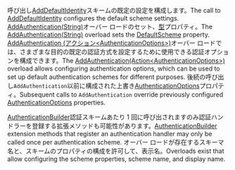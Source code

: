 <!--Don't update this for 2.2, use the 2.2 version -->
<span data-ttu-id="f8258-101">呼び出し[AddDefaultIdentity](/dotnet/api/microsoft.extensions.dependencyinjection.identityservicecollectionuiextensions.adddefaultidentity)スキームの既定の設定を構成します。</span><span class="sxs-lookup"><span data-stu-id="f8258-101">The call to [AddDefaultIdentity](/dotnet/api/microsoft.extensions.dependencyinjection.identityservicecollectionuiextensions.adddefaultidentity) configures the default scheme settings.</span></span> <span data-ttu-id="f8258-102">[AddAuthentication(String)](/dotnet/api/microsoft.extensions.dependencyinjection.authenticationservicecollectionextensions.addauthentication#Microsoft_Extensions_DependencyInjection_AuthenticationServiceCollectionExtensions_AddAuthentication_Microsoft_Extensions_DependencyInjection_IServiceCollection_System_String_)オーバー ロードのセット、[型](/dotnet/api/microsoft.aspnetcore.authentication.authenticationoptions.defaultscheme)プロパティ。</span><span class="sxs-lookup"><span data-stu-id="f8258-102">The [AddAuthentication(String)](/dotnet/api/microsoft.extensions.dependencyinjection.authenticationservicecollectionextensions.addauthentication#Microsoft_Extensions_DependencyInjection_AuthenticationServiceCollectionExtensions_AddAuthentication_Microsoft_Extensions_DependencyInjection_IServiceCollection_System_String_) overload sets the [DefaultScheme](/dotnet/api/microsoft.aspnetcore.authentication.authenticationoptions.defaultscheme) property.</span></span> <span data-ttu-id="f8258-103">[AddAuthentication (アクション&lt;AuthenticationOptions&gt;)](/dotnet/api/microsoft.extensions.dependencyinjection.authenticationservicecollectionextensions.addauthentication#Microsoft_Extensions_DependencyInjection_AuthenticationServiceCollectionExtensions_AddAuthentication_Microsoft_Extensions_DependencyInjection_IServiceCollection_System_Action_Microsoft_AspNetCore_Authentication_AuthenticationOptions__)オーバー ロードでは、さまざまな目的の既定の認証方式を設定するために使用できる認証オプションを構成できます。</span><span class="sxs-lookup"><span data-stu-id="f8258-103">The [AddAuthentication(Action&lt;AuthenticationOptions&gt;)](/dotnet/api/microsoft.extensions.dependencyinjection.authenticationservicecollectionextensions.addauthentication#Microsoft_Extensions_DependencyInjection_AuthenticationServiceCollectionExtensions_AddAuthentication_Microsoft_Extensions_DependencyInjection_IServiceCollection_System_Action_Microsoft_AspNetCore_Authentication_AuthenticationOptions__) overload allows configuring authentication options, which can be used to set up default authentication schemes for different purposes.</span></span> <span data-ttu-id="f8258-104">後続の呼び出し`AddAuthentication`以前に構成された上書き[AuthenticationOptions](/dotnet/api/microsoft.aspnetcore.builder.authenticationoptions)プロパティ。</span><span class="sxs-lookup"><span data-stu-id="f8258-104">Subsequent calls to `AddAuthentication` override previously configured [AuthenticationOptions](/dotnet/api/microsoft.aspnetcore.builder.authenticationoptions) properties.</span></span>

<span data-ttu-id="f8258-105">[AuthenticationBuilder](/dotnet/api/microsoft.aspnetcore.authentication.authenticationbuilder)認証スキームあたり 1 回に呼び出されますのみ認証ハンドラーを登録する拡張メソッドも可能性があります。</span><span class="sxs-lookup"><span data-stu-id="f8258-105">[AuthenticationBuilder](/dotnet/api/microsoft.aspnetcore.authentication.authenticationbuilder) extension methods that register an authentication handler may only be called once per authentication scheme.</span></span> <span data-ttu-id="f8258-106">オーバー ロードが存在するスキーマ名と、スキームのプロパティの構成を許可して、表示名。</span><span class="sxs-lookup"><span data-stu-id="f8258-106">Overloads exist that allow configuring the scheme properties, scheme name, and display name.</span></span>

